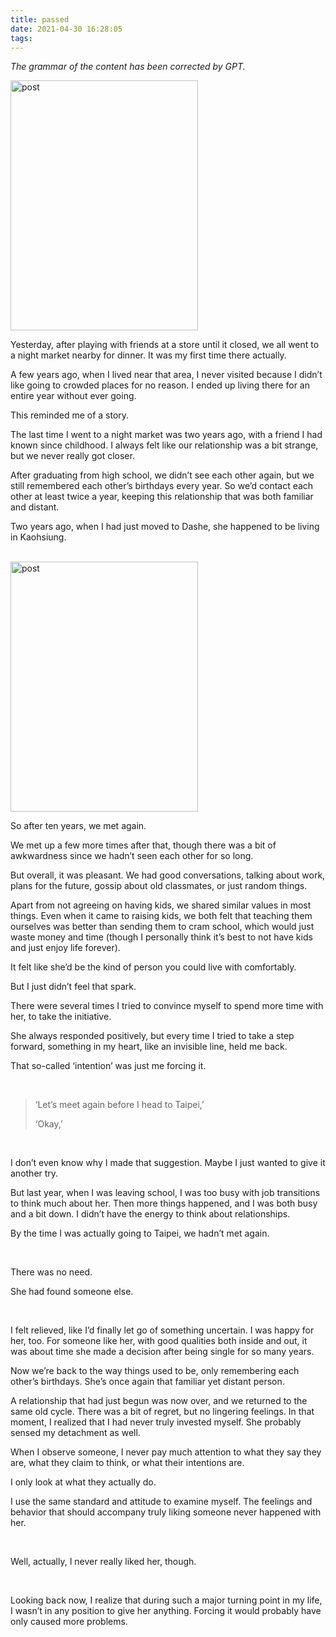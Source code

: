 ```yaml
---
title: passed
date: 2021-04-30 16:28:05
tags:
---
```

<i>The grammar of the content has been corrected by GPT.</i>

<img src="/images/passed1.png" alt="post" width="300" height="400">

<br>

<p>Yesterday, after playing with friends at a store until it closed, we all went to a night market nearby for dinner. It was my first time there actually.</p>

<p>A few years ago, when I lived near that area, I never visited because I didn’t like going to crowded places for no reason. I ended up living there for an entire year without ever going.</p>

<p>This reminded me of a story.</p>

<p>The last time I went to a night market was two years ago, with a friend I had known since childhood. I always felt like our relationship was a bit strange, but we never really got closer.</p>

<p>After graduating from high school, we didn’t see each other again, but we still remembered each other’s birthdays every year. So we’d contact each other at least twice a year, keeping this relationship that was both familiar and distant.</p>

<p>Two years ago, when I had just moved to Dashe, she happened to be living in Kaohsiung.</p>

<br>

<img src="/images/passed2.png" alt="post" width="300" height="400">

<p>So after ten years, we met again.</p>

<p>We met up a few more times after that, though there was a bit of awkwardness since we hadn’t seen each other for so long.</p>

<p>But overall, it was pleasant. We had good conversations, talking about work, plans for the future, gossip about old classmates, or just random things.</p>

<p>Apart from not agreeing on having kids, we shared similar values in most things. Even when it came to raising kids, we both felt that teaching them ourselves was better than sending them to cram school, which would just waste money and time (though I personally think it’s best to not have kids and just enjoy life forever).</p>

<p>It felt like she’d be the kind of person you could live with comfortably.</p>

<p>But I just didn’t feel that spark.</p>

<p>There were several times I tried to convince myself to spend more time with her, to take the initiative.</p>

<p>She always responded positively, but every time I tried to take a step forward, something in my heart, like an invisible line, held me back.</p>

<p>That so-called ‘intention’ was just me forcing it.</p>

<br>

>‘Let’s meet again before I head to Taipei,’ 
>
>‘Okay,’ 

<br>


<p>I don’t even know why I made that suggestion. Maybe I just wanted to give it another try.</p>

<p>But last year, when I was leaving school, I was too busy with job transitions to think much about her. Then more things happened, and I was both busy and a bit down. I didn’t have the energy to think about relationships.</p>

<p>By the time I was actually going to Taipei, we hadn’t met again.</p>

<br>

<p>There was no need.</p>

<p>She had found someone else.</p>

<br>

<p>I felt relieved, like I’d finally let go of something uncertain. I was happy for her, too. For someone like her, with good qualities both inside and out, it was about time she made a decision after being single for so many years.</p>

<p>Now we’re back to the way things used to be, only remembering each other’s birthdays. She’s once again that familiar yet distant person.</p>

<p>A relationship that had just begun was now over, and we returned to the same old cycle. There was a bit of regret, but no lingering feelings. In that moment, I realized that I had never truly invested myself. She probably sensed my detachment as well.</p>

<p>When I observe someone, I never pay much attention to what they say they are, what they claim to think, or what their intentions are.</p>

<p>I only look at what they actually do.</p>

<p>I use the same standard and attitude to examine myself. The feelings and behavior that should accompany truly liking someone never happened with her.</p>

<br>

<p>Well, actually, I never really liked her, though.</p>

<br>

<p>Looking back now, I realize that during such a major turning point in my life, I wasn’t in any position to give her anything. Forcing it would probably have only caused more problems.</p>